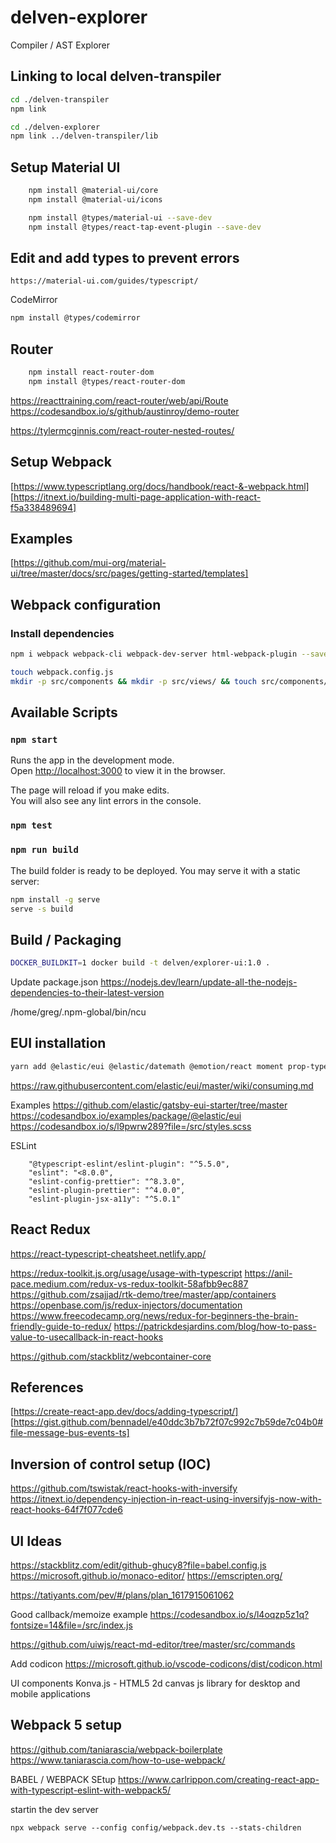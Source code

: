 # delven-explorer
Compiler / AST Explorer

## Linking to local delven-transpiler

```sh
cd ./delven-transpiler
npm link

cd ./delven-explorer
npm link ../delven-transpiler/lib
```

## Setup Material UI

```sh
    npm install @material-ui/core
    npm install @material-ui/icons

    npm install @types/material-ui --save-dev
    npm install @types/react-tap-event-plugin --save-dev
```



## Edit and add types to prevent errors

```
https://material-ui.com/guides/typescript/

```

CodeMirror

```sh
npm install @types/codemirror
```


## Router

```sh
    npm install react-router-dom
    npm install @types/react-router-dom
```

https://reacttraining.com/react-router/web/api/Route
https://codesandbox.io/s/github/austinroy/demo-router

https://tylermcginnis.com/react-router-nested-routes/


## Setup Webpack

[https://www.typescriptlang.org/docs/handbook/react-&-webpack.html]
[https://itnext.io/building-multi-page-application-with-react-f5a338489694]



## Examples

[https://github.com/mui-org/material-ui/tree/master/docs/src/pages/getting-started/templates]


## Webpack configuration

### Install dependencies

```sh
npm i webpack webpack-cli webpack-dev-server html-webpack-plugin --save-dev
```

```sh
touch webpack.config.js
mkdir -p src/components && mkdir -p src/views/ && touch src/components/menu.js
```

## Available Scripts

### `npm start`

Runs the app in the development mode.<br />
Open [http://localhost:3000](http://localhost:3000) to view it in the browser.

The page will reload if you make edits.<br />
You will also see any lint errors in the console.

### `npm test`

### `npm run build`

The build folder is ready to be deployed.
You may serve it with a static server:

```bash
npm install -g serve
serve -s build
```

## Build / Packaging

```bash
DOCKER_BUILDKIT=1 docker build -t delven/explorer-ui:1.0 .
```

Update package.json
https://nodejs.dev/learn/update-all-the-nodejs-dependencies-to-their-latest-version

/home/greg/.npm-global/bin/ncu



## EUI installation

```sh
yarn add @elastic/eui @elastic/datemath @emotion/react moment prop-types
```

https://raw.githubusercontent.com/elastic/eui/master/wiki/consuming.md

Examples 
https://github.com/elastic/gatsby-eui-starter/tree/master
https://codesandbox.io/examples/package/@elastic/eui
https://codesandbox.io/s/l9pwrw289?file=/src/styles.scss


ESLint

```
    "@typescript-eslint/eslint-plugin": "^5.5.0",
    "eslint": "<8.0.0",
    "eslint-config-prettier": "^8.3.0",
    "eslint-plugin-prettier": "^4.0.0",
    "eslint-plugin-jsx-a11y": "^5.0.1"
```


## React Redux 
https://react-typescript-cheatsheet.netlify.app/

https://redux-toolkit.js.org/usage/usage-with-typescript
https://anil-pace.medium.com/redux-vs-redux-toolkit-58afbb9ec887
https://github.com/zsajjad/rtk-demo/tree/master/app/containers
https://openbase.com/js/redux-injectors/documentation
https://www.freecodecamp.org/news/redux-for-beginners-the-brain-friendly-guide-to-redux/
https://patrickdesjardins.com/blog/how-to-pass-value-to-usecallback-in-react-hooks

https://github.com/stackblitz/webcontainer-core

## References

[https://create-react-app.dev/docs/adding-typescript/]
[https://gist.github.com/bennadel/e40ddc3b7b72f07c992c7b59de7c04b0#file-message-bus-events-ts]



## Inversion of control setup (IOC)
https://github.com/tswistak/react-hooks-with-inversify
https://itnext.io/dependency-injection-in-react-using-inversifyjs-now-with-react-hooks-64f7f077cde6


## UI Ideas

https://stackblitz.com/edit/github-ghucy8?file=babel.config.js
https://microsoft.github.io/monaco-editor/
https://emscripten.org/

https://tatiyants.com/pev/#/plans/plan_1617915061062

Good callback/memoize example
https://codesandbox.io/s/l4oqzp5z1q?fontsize=14&file=/src/index.js

https://github.com/uiwjs/react-md-editor/tree/master/src/commands

Add codicon
https://microsoft.github.io/vscode-codicons/dist/codicon.html


UI components
Konva.js - HTML5 2d canvas js library for desktop and mobile applications


## Webpack 5 setup 
https://github.com/taniarascia/webpack-boilerplate
https://www.taniarascia.com/how-to-use-webpack/

BABEL / WEBPACK SEtup
https://www.carlrippon.com/creating-react-app-with-typescript-eslint-with-webpack5/


startin the dev server
```
npx webpack serve --config config/webpack.dev.ts --stats-children
```


